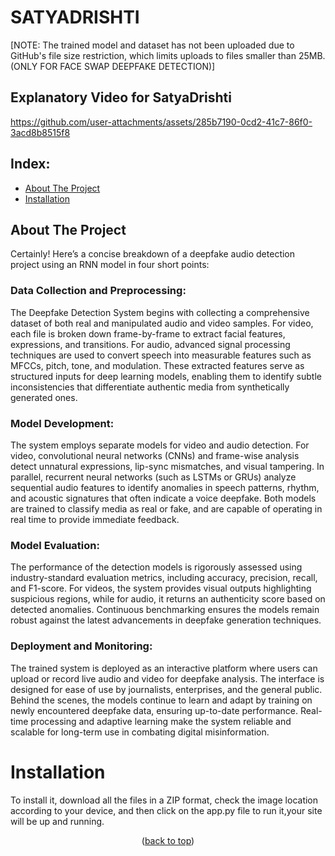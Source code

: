 <a id="readme-top"></a>

# SATYADRISHTI

[NOTE: The trained model and dataset has not been uploaded due to GitHub's file size restriction, which limits uploads to files smaller than 25MB.(ONLY FOR FACE SWAP DEEPFAKE DETECTION)] 

## Explanatory Video for SatyaDrishti
https://github.com/user-attachments/assets/285b7190-0cd2-41c7-86f0-3acd8b8515f8



## Index: 
- [About The Project](#About-The-Project)
- [Installation](#Installation)

<!-- ABOUT THE PROJECT -->
## About The Project
Certainly! Here’s a concise breakdown of a deepfake audio detection project using an RNN model in four short points:

### Data Collection and Preprocessing:

The Deepfake Detection System begins with collecting a comprehensive dataset of both real and manipulated audio and video samples. For video, each file is broken down frame-by-frame to extract facial features, expressions, and transitions. For audio, advanced signal processing techniques are used to convert speech into measurable features such as MFCCs, pitch, tone, and modulation. These extracted features serve as structured inputs for deep learning models, enabling them to identify subtle inconsistencies that differentiate authentic media from synthetically generated ones.

### Model Development:

The system employs separate models for video and audio detection. For video, convolutional neural networks (CNNs) and frame-wise analysis detect unnatural expressions, lip-sync mismatches, and visual tampering. In parallel, recurrent neural networks (such as LSTMs or GRUs) analyze sequential audio features to identify anomalies in speech patterns, rhythm, and acoustic signatures that often indicate a voice deepfake. Both models are trained to classify media as real or fake, and are capable of operating in real time to provide immediate feedback.

### Model Evaluation:

The performance of the detection models is rigorously assessed using industry-standard evaluation metrics, including accuracy, precision, recall, and F1-score. For videos, the system provides visual outputs highlighting suspicious regions, while for audio, it returns an authenticity score based on detected anomalies. Continuous benchmarking ensures the models remain robust against the latest advancements in deepfake generation techniques.

### Deployment and Monitoring:

The trained system is deployed as an interactive platform where users can upload or record live audio and video for deepfake analysis. The interface is designed for ease of use by journalists, enterprises, and the general public. Behind the scenes, the models continue to learn and adapt by training on newly encountered deepfake data, ensuring up-to-date performance. Real-time processing and adaptive learning make the system reliable and scalable for long-term use in combating digital misinformation.



# Installation
To install it, download all the files in a ZIP format, check the image location according to your device, and then click on the app.py file to run it,your site will be up and running.


<p align="center">(<a href="#readme-top">back to top</a>)</p>
